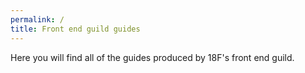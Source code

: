 ```yaml
---
permalink: /
title: Front end guild guides
---
```


Here you will find all of the guides produced by 18F's front end guild.

